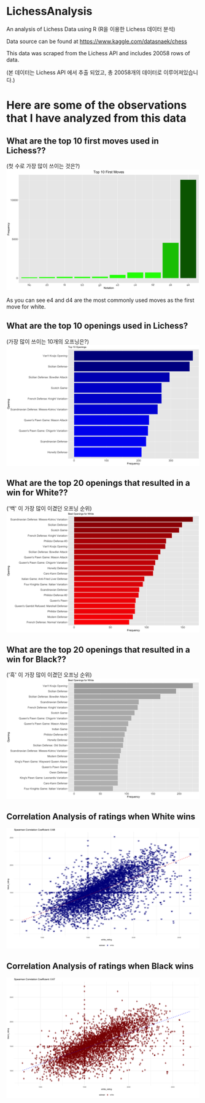 # LichessAnalysis
An analysis of Lichess Data using R
(R을 이용한 Lichess 데이터 분석)

Data source can be found at https://www.kaggle.com/datasnaek/chess


This data was scraped from the Lichess API and includes 20058 rows of data.

(본 데이터는 Lichess API 에서 추출 되었고, 총 20058개의 데이터로 이루어져있습니다.)

# Here are some of the observations that I have analyzed from this data 


## What are the top 10 first moves used in Lichess?? 
(첫 수로 가장 많이 쓰이는 것은?)
![alt text](https://github.com/junbangg/LichessAnalysis/blob/master/Graphs/top10firstmoves?raw=true)

As you can see e4 and d4 are the most commonly used moves as the first move for white.

## What are the top 10 openings used in Lichess?
(가장 많이 쓰이는 10개의 오프닝은?)
![alt text](https://github.com/junbangg/LichessAnalysis/blob/master/Graphs/top10openings?raw=true)


## What are the top 20 openings that resulted in a win for White??
('백' 이 가장 많이 이겼던 오프닝 순위)
![alt text](https://github.com/junbangg/LichessAnalysis/blob/master/Graphs/best4white?raw=true)


## What are the top 20 openings that resulted in a win for Black??
('흑' 이 가장 많이 이겼던 오프닝 순위)
![alt text](https://github.com/junbangg/LichessAnalysis/blob/master/Graphs/best4black?raw=true)

## Correlation Analysis of ratings when White wins
![alt text](https://github.com/junbangg/LichessAnalysis/blob/master/Graphs/blue.png?raw=true)

## Correlation Analysis of ratings when Black wins
![alt text](https://github.com/junbangg/LichessAnalysis/blob/master/Graphs/red.png?raw=true)
